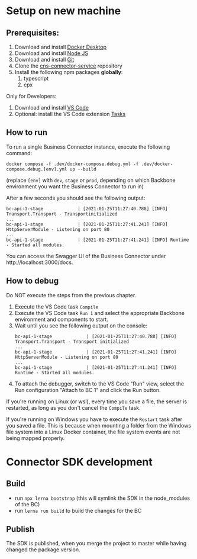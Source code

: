 # Setup on new machine

## Prerequisites:

1. Download and install [Docker Desktop](https://www.docker.com/products/docker-desktop)
2. Download and install [Node JS](https://nodejs.org/en/download/)
3. Download and install [Git](https://git-scm.com/downloads)
4. Clone the [cns-connector-service](https://bitbucket.org/jssoftgmbh/nmshd-cns-connector-service) repository
5. Install the following npm packages **globally**:
    1. typescript
    2. cpx

Only for Developers:

1. Download and install [VS Code](https://code.visualstudio.com/)
2. Optional: install the VS Code extension [Tasks](https://marketplace.visualstudio.com/items?itemName=actboy168.tasks)

## How to run

To run a single Business Connector instance, execute the following command:

```shell
docker compose -f .dev/docker-compose.debug.yml -f .dev/docker-compose.debug.[env].yml up --build
```

(replace `[env]` with `dev`, `stage` or `prod`, depending on which Backbone environment you want the Business Connector to run in)

After a few seconds you should see the following output:

```console
bc-api-1-stage             | [2021-01-25T11:27:40.788] [INFO] Transport.Transport - Transportinitialized
...
bc-api-1-stage             | [2021-01-25T11:27:41.241] [INFO] HttpServerModule - Listening on port 80
...
bc-api-1-stage             | [2021-01-25T11:27:41.241] [INFO] Runtime - Started all modules.
```

You can access the Swagger UI of the Business Connector under http://localhost:3000/docs.

## How to debug

Do NOT execute the steps from the previous chapter.

1. Execute the VS Code task `Compile`
2. Execute the VS Code task `Run 1` and select the appropriate Backbone environment and components to start.
3. Wait until you see the following output on the console:
    ```console
    bc-api-1-stage             | [2021-01-25T11:27:40.788] [INFO] Transport.Transport - Transport initialized
    ...
    bc-api-1-stage             | [2021-01-25T11:27:41.241] [INFO] HttpServerModule - Listening on port 80
    ...
    bc-api-1-stage             | [2021-01-25T11:27:41.241] [INFO] Runtime - Started all modules.
    ```
4. To attach the debugger, switch to the VS Code "Run" view, select the Run configuration "Attach to BC 1" and click the Run button.

If you're running on Linux (or wsl), every time you save a file, the server is restarted, as long as you don't cancel the `Compile` task.

If you're running on Windows you have to execute the `Restart` task after you saved a file. This is because when mounting a folder from the Windows file system into a Linux Docker container, the file system events are not being mapped properly.

# Connector SDK development

## Build

-   run `npx lerna bootstrap` (this will symlink the SDK in the node_modules of the BC)
-   run `lerna run build` to build the changes for the BC

## Publish

The SDK is published, when you merge the project to master while having changed the package version.
